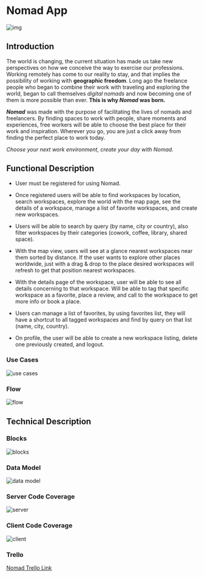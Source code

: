 # Nomad App

![img](https://media.giphy.com/media/26ufbEZ0kdpOKokgM/giphy.gif)

## Introduction

The world is changing, the current situation has made us take new perspectives on how we conceive the way to exercise our professions. Working remotely has come to our reality to stay, and that implies the possibility of working with **geographic freedom**. Long ago the freelance people who began to combine their work with traveling and exploring the world, began to call themselves *digital nomads* and now becoming one of them is more possible than ever. **This is why *Nomad* was born.**

**_Nomad_** was made with the purpose of facilitating the lives of nomads and freelancers. By finding spaces to work with people, share moments and experiences, free workers will be able to choose the best place for their work and inspiration. Wherever you go, you are just a click away from finding the perfect place to work today. 

*Choose your next work environment, create your day with Nomad.*

## Functional Description

- User must be registered for using Nomad.

- Once registered users will be able to find workspaces by location, search workspaces, explore the world with the map page, see the details of a workspace, manage a list of favorite workspaces, and create new workspaces.

- Users will be able to search by query (by name, city or country), also filter workspaces by their categories (cowork, coffee, library, shared space).

- With the map view, users will see at a glance nearest workspaces near them sorted by distance. If the user wants to explore other places worldwide, just with a drag & drop to the place desired workspaces will refresh to get  that position nearest workspaces.

- With the details page of the workspace, user will be able to see all details concerning to that workspace. Will be able to tag that specific workspace as a favorite, place a review, and call to the workspace to get more info or book a place.

- Users can manage a list of favorites, by using favorites list, they will have a shortcut to all tagged workspaces and find by query on that list (name, city, country).

- On profile, the user will be able to create a new workspace listing, delete one previously created, and logout.

### Use Cases

![use cases](./use-cases.jpg)

### Flow

![flow](./flow.jpg)

## Technical Description

### Blocks

![blocks](./blocks.jpg)

### Data Model

![data model](./data-model.jpg)

### Server Code Coverage

![server](./server.png)

### Client Code Coverage

![client](./client.png)

### Trello

[Nomad Trello Link](https://trello.com/b/eoJnQ7hQ/nomad)
